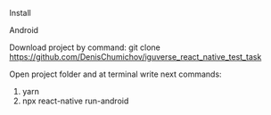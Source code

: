 Install

Android

Download project by command:
git clone https://github.com/DenisChumichov/iguverse_react_native_test_task

Open project folder and at terminal write next commands:

1. yarn
2. npx react-native run-android
